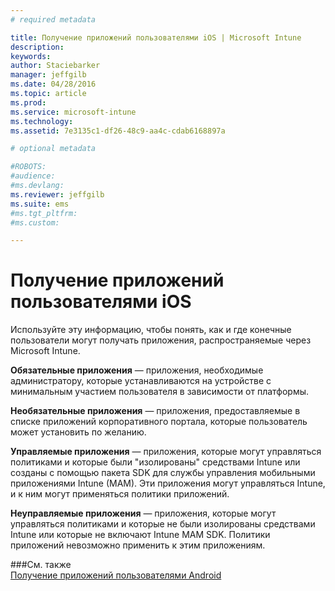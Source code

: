 ```yaml
---
# required metadata

title: Получение приложений пользователями iOS | Microsoft Intune
description:
keywords:
author: Staciebarker
manager: jeffgilb
ms.date: 04/28/2016
ms.topic: article
ms.prod:
ms.service: microsoft-intune
ms.technology:
ms.assetid: 7e3135c1-df26-48c9-aa4c-cdab6168897a

# optional metadata

#ROBOTS:
#audience:
#ms.devlang:
ms.reviewer: jeffgilb
ms.suite: ems
#ms.tgt_pltfrm:
#ms.custom:

---
```



# Получение приложений пользователями iOS

Используйте эту информацию, чтобы понять, как и где конечные пользователи могут получать приложения, распространяемые через Microsoft Intune. 

**Обязательные приложения** — приложения, необходимые администратору, которые устанавливаются на устройстве с минимальным участием пользователя в зависимости от платформы.

**Необязательные приложения** — приложения, предоставляемые в списке приложений корпоративного портала, которые пользователь может установить по желанию.

**Управляемые приложения** — приложения, которые могут управляться политиками и которые были "изолированы" средствами Intune или созданы с помощью пакета SDK для службы управления мобильными приложениями Intune (MAM). Эти приложения могут управляться Intune, и к ним могут применяться политики приложений.

**Неуправляемые приложения** — приложения, которые могут управляться политиками и которые не были изолированы средствами Intune или которые не включают Intune MAM SDK. Политики приложений невозможно применить к этим приложениям.

###См. также</br>
[Получение приложений пользователями Android](how-your-windows-users-get-their-apps.md)

<!--HONumber=May16_HO2-->


